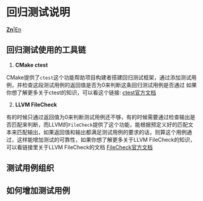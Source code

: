 # 回归测试说明

[**Zn**](./AboutTest.zn.md)|[En](./AboutTest.md)

## 回归测试使用的工具链

1. **CMake ctest**

CMake提供了`ctest`这个功能帮助项目构建者搭建回归测试框架，通过添加测试用例，并检查这段测试用例的返回值是否为0来判断这条回归测试用例是否通过
如果你想了解更多关于ctest的知识，可以看这个链接: [ctest官方文档](https://cmake.org/cmake/help/latest/manual/ctest.1.html)

2. **LLVM FileCheck**

有的时候只通过返回值为0来判断测试用例还不够，有的时候需要通过检查输出是否匹配来判断，而LLVM的`FileCheck`提供了这个功能，能根据预定义好的匹配文本来匹配输出，如果返回值和输出都满足测试用例的要求的话，则算这个用例通过，这样能增加测试的可靠性，如果你想了解更多关于LLVM FileCheck的知识，可以看链接里关于LLVM FileCheck的文档
[FileCheck官方文档](https://www.llvm.org/docs/CommandGuide/FileCheck.html)

## 测试用例组织

## 如何增加测试用例